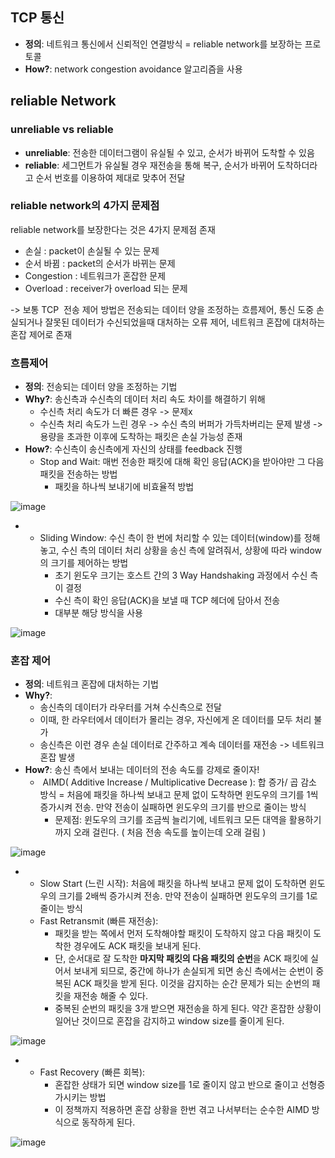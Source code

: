 ## TCP 통신

-   **정의**: 네트워크 통신에서 신뢰적인 연결방식 = reliable network를 보장하는 프로토콜
-   **How?**: network congestion avoidance 알고리즘을 사용

## reliable Network

### unreliable vs reliable

-   **unreliable**: 전송한 데이터그램이 유실될 수 있고, 순서가 바뀌어 도착할 수 있음
-   **reliable**: 세그먼트가 유실될 경우 재전송을 통해 복구, 순서가 바뀌어 도착하더라고 순서 번호를 이용하여 제대로 맞추어 전달

### reliable network의 4가지 문제점

reliable network를 보장한다는 것은 4가지 문제점 존재

-   손실 : packet이 손실될 수 있는 문제
-   순서 바뀜 : packet의 순서가 바뀌는 문제
-   Congestion : 네트워크가 혼잡한 문제
-   Overload : receiver가 overload 되는 문제

-> 보통 TCP  전송 제어 방법은 전송되는 데이터 양을 조정하는 흐름제어, 통신 도중 손실되거나 잘못된 데이터가 수신되었을때 대처하는 오류 제어, 네트워크 혼잡에 대처하는 혼잡 제어로 존재

### 흐름제어

-   **정의**: 전송되는 데이터 양을 조정하는 기법
-   **Why?**: 송신측과 수신측의 데이터 처리 속도 차이를 해결하기 위해
    -   수신측 처리 속도가 더 빠른 경우 -> 문제x
    -   수신측 처리 속도가 느린 경우 -> 수신 측의 버퍼가 가득차버리는 문제 발생 -> 용량을 초과한 이후에 도착하는 패킷은 손실 가능성 존재
-   **How?**: 수신측이 송신측에게 자신의 상태를 feedback 진행
    -   Stop and Wait: 매번 전송한 패킷에 대해 확인 응답(ACK)을 받아야만 그 다음 패킷을 전송하는 방법
        -   패킷을 하나씩 보내기에 비효율적 방법

![image](https://github.com/user-attachments/assets/9a6f3064-c4c4-44ba-85c0-66f30e61c50a)

-    
    -   Sliding Window: 수신 측이 한 번에 처리할 수 있는 데이터(window)를 정해놓고, 수신 측의 데이터 처리 상황을 송신 측에 알려줘서, 상황에 따라 window의 크기를 제어하는 방법
        -   초기 윈도우 크기는 호스트 간의 3 Way Handshaking 과정에서 수신 측이 결정
        -   수신 측이 확인 응답(ACK)을 보낼 때 TCP 헤더에 담아서 전송 
        -   대부분 해당 방식을 사용

![image](https://github.com/user-attachments/assets/32000572-bb1a-44a1-80d3-e402b9e52927)

### 혼잡 제어

-   **정의**: 네트워크 혼잡에 대처하는 기법
-   **Why?**: 
    -   송신측의 데이터가 라우터를 거쳐 수신측으로 전달
    -   이때, 한 라우터에서 데이터가 몰리는 경우, 자신에게 온 데이터를 모두 처리 불가
    -   송신측은 이런 경우 손실 데이터로 간주하고 계속 데이터를 재전송 -> 네트워크 혼잡 발생
-   **How?**: 송신 측에서 보내는 데이터의 전송 속도를 강제로 줄이자!
    -    AIMD( Additive Increase / Multiplicative Decrease ): 합 증가/ 곱 감소 방식 = 처음에 패킷을 하나씩 보내고 문제 없이 도착하면 윈도우의 크기를 1씩 증가시켜 전송. 만약 전송이 실패하면 윈도우의 크기를 반으로 줄이는 방식
        -   문제점: 윈도우의 크기를 조금씩 늘리기에, 네트워크 모든 대역을 활용하기까지 오래 걸린다. ( 처음 전송 속도를 높이는데 오래 걸림 )

![image](https://github.com/user-attachments/assets/3f7f0975-5d6b-48b4-bf0a-ad41764bd9ca)

-   -   Slow Start (느린 시작): 처음에 패킷을 하나씩 보내고 문제 없이 도착하면 윈도우의 크기를 2배씩 증가시켜 전송. 만약 전송이 실패하면 윈도우의 크기를 1로 줄이는 방식
    -   Fast Retransmit (빠른 재전송):
        -   패킷을 받는 쪽에서 먼저 도착해야할 패킷이 도착하지 않고 다음 패킷이 도착한 경우에도 ACK 패킷을 보내게 된다.
        -   단, 순서대로 잘 도착한 **마지막 패킷의 다음 패킷의 순번**을 ACK 패킷에 실어서 보내게 되므로, 중간에 하나가 손실되게 되면 송신 측에서는 순번이 중복된 ACK 패킷을 받게 된다. 이것을 감지하는 순간 문제가 되는 순번의 패킷을 재전송 해줄 수 있다.
        -   중복된 순번의 패킷을 3개 받으면 재전송을 하게 된다. 약간 혼잡한 상황이 일어난 것이므로 혼잡을 감지하고 window size를 줄이게 된다.

![image](https://github.com/user-attachments/assets/ad18cc2e-7fa3-4b77-9a5f-23f223366f02)

-   -   Fast Recovery (빠른 회복): 
        -   혼잡한 상태가 되면 window size를 1로 줄이지 않고 반으로 줄이고 선형증가시키는 방법
        -   이 정책까지 적용하면 혼잡 상황을 한번 겪고 나서부터는 순수한 AIMD 방식으로 동작하게 된다.

![image](https://github.com/user-attachments/assets/8291fa35-3c8d-4bc9-a0d3-e5f80ba1f4a2)